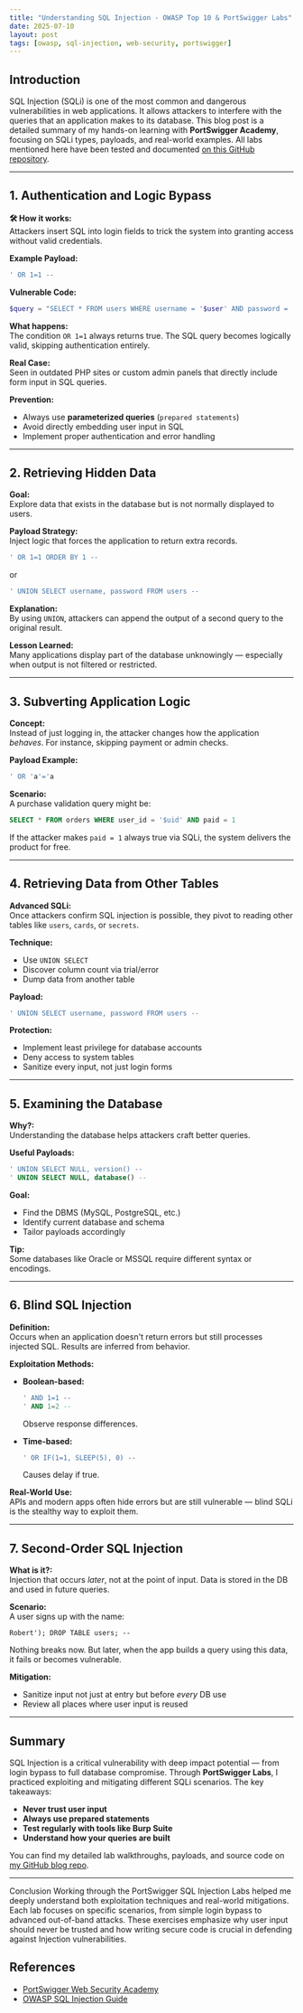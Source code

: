 ```yaml
---
title: "Understanding SQL Injection - OWASP Top 10 & PortSwigger Labs"
date: 2025-07-10
layout: post
tags: [owasp, sql-injection, web-security, portswigger]
---
```


## Introduction

SQL Injection (SQLi) is one of the most common and dangerous vulnerabilities in web applications. It allows attackers to interfere with the queries that an application makes to its database. This blog post is a detailed summary of my hands-on learning with **PortSwigger Academy**, focusing on SQLi types, payloads, and real-world examples. All labs mentioned here have been tested and documented [on this GitHub repository](https://github.com/haidang17-IA/owasp-blog).

---

## 1. Authentication and Logic Bypass

**🛠️ How it works:**  
Attackers insert SQL into login fields to trick the system into granting access without valid credentials.

**Example Payload:**  
```sql
' OR 1=1 --
```

**Vulnerable Code:**  
```php
$query = "SELECT * FROM users WHERE username = '$user' AND password = '$pass'";
```

**What happens:**  
The condition `OR 1=1` always returns true. The SQL query becomes logically valid, skipping authentication entirely.

**Real Case:**  
Seen in outdated PHP sites or custom admin panels that directly include form input in SQL queries.

**Prevention:**  
- Always use **parameterized queries** (`prepared statements`)
- Avoid directly embedding user input in SQL
- Implement proper authentication and error handling

---

## 2. Retrieving Hidden Data

**Goal:**  
Explore data that exists in the database but is not normally displayed to users.

**Payload Strategy:**  
Inject logic that forces the application to return extra records.

```sql
' OR 1=1 ORDER BY 1 --
```

or

```sql
' UNION SELECT username, password FROM users --
```

**Explanation:**  
By using `UNION`, attackers can append the output of a second query to the original result.

**Lesson Learned:**  
Many applications display part of the database unknowingly — especially when output is not filtered or restricted.

---

## 3. Subverting Application Logic

**Concept:**  
Instead of just logging in, the attacker changes how the application *behaves*. For instance, skipping payment or admin checks.

**Payload Example:**  
```sql
' OR 'a'='a
```

**Scenario:**  
A purchase validation query might be:

```sql
SELECT * FROM orders WHERE user_id = '$uid' AND paid = 1
```

If the attacker makes `paid = 1` always true via SQLi, the system delivers the product for free.

---

## 4. Retrieving Data from Other Tables

**Advanced SQLi:**  
Once attackers confirm SQL injection is possible, they pivot to reading other tables like `users`, `cards`, or `secrets`.

**Technique:**  
- Use `UNION SELECT`
- Discover column count via trial/error
- Dump data from another table

**Payload:**
```sql
' UNION SELECT username, password FROM users --
```

**Protection:**  
- Implement least privilege for database accounts  
- Deny access to system tables  
- Sanitize every input, not just login forms

---

## 5. Examining the Database

**Why?:**  
Understanding the database helps attackers craft better queries.

**Useful Payloads:**  
```sql
' UNION SELECT NULL, version() --
' UNION SELECT NULL, database() --
```

**Goal:**  
- Find the DBMS (MySQL, PostgreSQL, etc.)
- Identify current database and schema
- Tailor payloads accordingly

**Tip:**  
Some databases like Oracle or MSSQL require different syntax or encodings.

---

## 6. Blind SQL Injection

**Definition:**  
Occurs when an application doesn't return errors but still processes injected SQL. Results are inferred from behavior.

**Exploitation Methods:**

- **Boolean-based:**  
  ```sql
  ' AND 1=1 --
  ' AND 1=2 --
  ```
  Observe response differences.

- **Time-based:**  
  ```sql
  ' OR IF(1=1, SLEEP(5), 0) --
  ```
  Causes delay if true.

**Real-World Use:**  
APIs and modern apps often hide errors but are still vulnerable — blind SQLi is the stealthy way to exploit them.

---

## 7. Second-Order SQL Injection

**What is it?:**  
Injection that occurs *later*, not at the point of input. Data is stored in the DB and used in future queries.

**Scenario:**  
A user signs up with the name:
```
Robert'); DROP TABLE users; --
```
Nothing breaks now. But later, when the app builds a query using this data, it fails or becomes vulnerable.

**Mitigation:**  
- Sanitize input not just at entry but before *every* DB use  
- Review all places where user input is reused

---

## Summary

SQL Injection is a critical vulnerability with deep impact potential — from login bypass to full database compromise. Through **PortSwigger Labs**, I practiced exploiting and mitigating different SQLi scenarios. The key takeaways:

- **Never trust user input**
- **Always use prepared statements**
- **Test regularly with tools like Burp Suite**
- **Understand how your queries are built**

You can find my detailed lab walkthroughs, payloads, and source code on [my GitHub blog repo](https://github.com/haidang17-IA/owasp-blog).

---

Conclusion
Working through the PortSwigger SQL Injection Labs helped me deeply understand both exploitation techniques and real-world mitigations. Each lab focuses on specific scenarios, from simple login bypass to advanced out-of-band attacks. These exercises emphasize why user input should never be trusted and how writing secure code is crucial in defending against Injection vulnerabilities.

## References

- [PortSwigger Web Security Academy](https://portswigger.net/web-security/sql-injection)
- [OWASP SQL Injection Guide](https://owasp.org/www-community/attacks/SQL_Injection)

